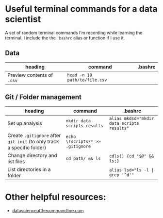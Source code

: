 # Useful terminal commands for a data scientist
A set of random terminal commands I'm recording while learning the terminal. I include the the `.bashrc` alias or function if I use it.

## Data
| heading | command | .bashrc
|---|---|---
| Preview contents of `.csv` | `head -n 10 path/to/file.csv` |

## Git / Folder management

| heading | command | .bashrc
|---|---|---
| Set up analysis | `mkdir data scripts results` | `alias mkdsd="mkdir data scripts results"` |
| Create `.gitignore` after `git init` (to only track a specific folder) | `echo \!scripts/* >> .gitignore` | |
| Change directory and list files | `cd path/ && ls` | `cdls() {cd "$@" && ls;}` |
| List directories in a folder | | `alias lsd="ls -l \| grep '^d'"` |



# Other helpful resources:

* [datascienceatthecommandline.com](http://datascienceatthecommandline.com/)
